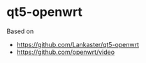 # qt5-openwrt

Based on
  * https://github.com/Lankaster/qt5-openwrt
  * https://github.com/openwrt/video
